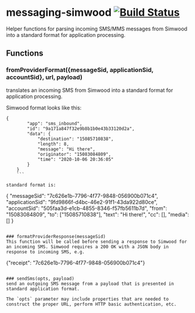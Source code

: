 # messaging-simwood  [![Build Status](https://secure.travis-ci.org/jambonz/messaging-simwood.png)](http://travis-ci.org/jambonz/messaging-simwood)

Helper functions for parsing incoming SMS/MMS messages from Simwood into a standard format for application processing.

## Functions

### fromProviderFormat({messageSid, applicationSid, accountSid}, url, payload)
translates an incoming SMS from Simwood into a standard format for application processing.

Simwood format looks like this:
```
{
		"app": "sms_inbound",
		"id": "9a171a847f32e9b8b1b0e43b33120d2a",
		"data": {
			"destination": "15085710838",
			"length": 8,
			"message": "Hi there",
			"originator": "15083084809",
			"time": "2020-10-06 20:36:05"
		}
	}
	```

standard format is:
```
{
	"messageSid": "7c626e1b-7796-4f77-9848-056900b071c4",
	"applicationSid": "9fd9866f-d4bc-46e2-91f1-43da922d80ce",
	"accountSid": "505faa3d-e1cb-4855-8346-f57fb5611b7d",
	"from": "15083084809",
	"to": ["15085710838"],
	"text": "Hi there!",
	"cc": [],
	"media": []
}
```

### formatProviderResponse(messageSid)
This function will be called before sending a response to Simwood for an incoming SMS. Simwood requires a 200 OK with a JSON body in response to incoming SMS, e.g.

```
{"receipt": "7c626e1b-7796-4f77-9848-056900b071c4"}
```

### sendSms(opts, payload)
send an outgoing SMS message from a payload that is presented in standard application format.

The `opts` parameter may include properties that are needed to construct the proper URL, perform HTTP basic authentication, etc.



